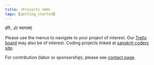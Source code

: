 ```yaml
---
title: +Projects उद्यमाः
tags: [getting_started]
---
```


हरिः, ॐ! स्वागतम्!

Please use the menus to navigate to your project of interest. Our [Trello board](https://trello.com/c/rkVOSOAv/) may also be of interest. Coding projects linked at [sanskrit-coders site](https://sanskrit-coders.github.io/tips/projects/#project-idea-lists).

For contribution (labor or sponsorship), please see [contact page](../contact/).